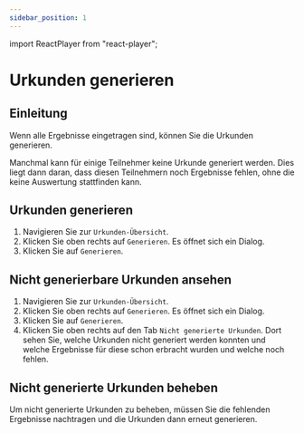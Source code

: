 ```yaml
---
sidebar_position: 1
---
```


import ReactPlayer from "react-player";

# Urkunden generieren

<div className="video__wrapper">
  <ReactPlayer
    className="video__player"
    controls
    config={{
      file: {
        attributes: {
          poster:
            "https://storage.googleapis.com/files.bujus.de/school-app-tutorials/school-app-urkunden-generieren-tutorial-thumbnail.jpg",
        },
      },
    }}
    height="100%"
    url="https://storage.googleapis.com/files.bujus.de/school-app-tutorials/school-app-urkunden-generieren-tutorial.mp4"
    width="100%"
  />
</div>

## Einleitung

Wenn alle Ergebnisse eingetragen sind, können Sie die Urkunden generieren.

Manchmal kann für einige Teilnehmer keine Urkunde generiert werden. Dies liegt dann daran, dass diesen Teilnehmern noch Ergebnisse fehlen, ohne die keine Auswertung stattfinden kann.

## Urkunden generieren

1. Navigieren Sie zur `Urkunden-Übersicht`.
2. Klicken Sie oben rechts auf `Generieren`. Es öffnet sich ein Dialog.
3. Klicken Sie auf `Generieren`.

<!-- :::tip

**Wieso aktualisieren sich die Urkunden nicht, wenn ich Ergebnisse ändere?**

Wenn Sie die Ergebnisse ändern, werden die Urkunden nicht automatisch aktualisiert. Sie müssen die Urkunden immer erneut generieren.

::: -->

## Nicht generierbare Urkunden ansehen

1. Navigieren Sie zur `Urkunden-Übersicht`.
2. Klicken Sie oben rechts auf `Generieren`. Es öffnet sich ein Dialog.
3. Klicken Sie auf `Generieren`.
4. Klicken Sie oben rechts auf den Tab `Nicht generierte Urkunden`. Dort sehen Sie, welche Urkunden nicht generiert werden konnten und welche Ergebnisse für diese schon erbracht wurden und welche noch fehlen.

## Nicht generierte Urkunden beheben

Um nicht generierte Urkunden zu beheben, müssen Sie die fehlenden Ergebnisse nachtragen und die Urkunden dann erneut generieren.
